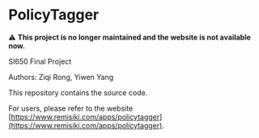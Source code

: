 # PolicyTagger

:warning: **This project is no longer maintained and the website is not available now.**

SI650 Final Project

Authors: Ziqi Rong, Yiwen Yang

This repository contains the source code.

For users, please refer to the website [https://www.remisiki.com/apps/policytagger](https://www.remisiki.com/apps/policytagger).
